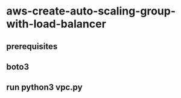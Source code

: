 # aws-create-auto-scaling-group-with-load-balancer

## prerequisites 
## boto3
## run python3 vpc.py
